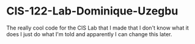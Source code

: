 # CIS-122-Lab-Dominique-Uzegbu
The really cool code for the CIS Lab that I made that I don't know what it does I just do what I'm told and apparently I can change this later.
